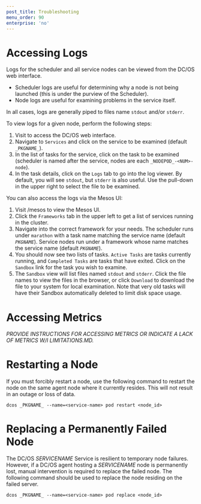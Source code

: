 ```yaml
---
post_title: Troubleshooting
menu_order: 90
enterprise: 'no'
---
```


<a name="accessing-logs"></a>
# Accessing Logs

Logs for the scheduler and all service nodes can be viewed from the DC/OS web interface.

- Scheduler logs are useful for determining why a node is not being launched (this is under the purview of the Scheduler).
- Node logs are useful for examining problems in the service itself.

In all cases, logs are generally piped to files name `stdout` and/or `stderr`.

To view logs for a given node, perform the following steps:
1. Visit <dcos-url> to access the DC/OS web interface.
1. Navigate to `Services` and click on the service to be examined (default `_PKGNAME_`).
1. In the list of tasks for the service, click on the task to be examined (scheduler is named after the service, nodes are each `_NODEPOD_-<NUM>-node`).
1. In the task details, click on the `Logs` tab to go into the log viewer. By default, you will see `stdout`, but `stderr` is also useful. Use the pull-down in the upper right to select the file to be examined.

You can also access the logs via the Mesos UI:
1. Visit <dcos-url>/mesos to view the Mesos UI.
1. Click the `Frameworks` tab in the upper left to get a list of services running in the cluster.
1. Navigate into the correct framework for your needs. The scheduler runs under `marathon` with a task name matching the service name (default _`PKGNAME`_). Service nodes run under a framework whose name matches the service name (default _`PKGNAME`_).
1. You should now see two lists of tasks. `Active Tasks` are tasks currently running, and `Completed Tasks` are tasks that have exited. Click on the `Sandbox` link for the task you wish to examine.
1. The `Sandbox` view will list files named `stdout` and `stderr`. Click the file names to view the files in the browser, or click `Download` to download the file to your system for local examination. Note that very old tasks will have their Sandbox automatically deleted to limit disk space usage.

<a name="accessing-metrics"></a>
# Accessing Metrics
_PROVIDE INSTRUCTIONS FOR ACCESSING METRICS OR INDICATE A LACK OF METRICS W/I LIMITATIONS.MD._

<a name="restarting-a-node"></a>
# Restarting a Node
If you must forcibly restart a node, use the following command to restart the node on the same agent node where it currently resides. This will not result in an outage or loss of data.

```shell
dcos _PKGNAME_ --name=<service-name> pod restart <node_id>
```
<a name="replacing-a-node"></a>
# Replacing a Permanently Failed Node
The DC/OS _SERVICENAME_ Service is resilient to temporary node failures. However, if a DC/OS agent hosting a _SERVICENAME_ node is permanently lost, manual intervention is required to replace the failed node. The following command should be used to replace the node residing on the failed server.

```shell
dcos _PKGNAME_ --name=<service-name> pod replace <node_id>
```


